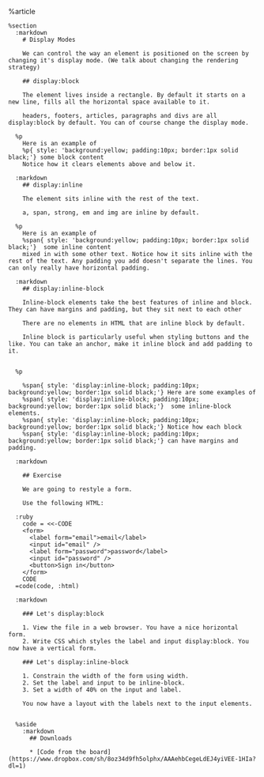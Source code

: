 %article
  
    %section
      :markdown
        # Display Modes
  
        We can control the way an element is positioned on the screen by changing it's display mode. (We talk about changing the rendering strategy)
  
        ## display:block
  
        The element lives inside a rectangle. By default it starts on a new line, fills all the horizontal space available to it.
  
        headers, footers, articles, paragraphs and divs are all display:block by default. You can of course change the display mode.
  
      %p
        Here is an example of
        %p{ style: 'background:yellow; padding:10px; border:1px solid black;'} some block content
        Notice how it clears elements above and below it.
  
      :markdown
        ## display:inline
  
        The element sits inline with the rest of the text.
  
        a, span, strong, em and img are inline by default.
  
      %p
        Here is an example of
        %span{ style: 'background:yellow; padding:10px; border:1px solid black;'}  some inline content
        mixed in with some other text. Notice how it sits inline with the rest of the text. Any padding you add doesn't separate the lines. You can only really have horizontal padding.
  
      :markdown
        ## display:inline-block
  
        Inline-block elements take the best features of inline and block. They can have margins and padding, but they sit next to each other
  
        There are no elements in HTML that are inline block by default.
  
        Inline block is particularly useful when styling buttons and the like. You can take an anchor, make it inline block and add padding to it.
  
  
      %p
  
        %span{ style: 'display:inline-block; padding:10px; background:yellow; border:1px solid black;'} Here are some examples of
        %span{ style: 'display:inline-block; padding:10px; background:yellow; border:1px solid black;'}  some inline-block elements.
        %span{ style: 'display:inline-block; padding:10px; background:yellow; border:1px solid black;'} Notice how each block
        %span{ style: 'display:inline-block; padding:10px; background:yellow; border:1px solid black;'} can have margins and padding.
  
      :markdown
  
        ## Exercise
  
        We are going to restyle a form.
  
        Use the following HTML:
  
      :ruby
        code = <<-CODE
        <form>
          <label form="email">email</label>
          <input id="email" />
          <label form="password">password</label>
          <input id="password" />
          <button>Sign in</button>
        </form>
        CODE
      =code(code, :html)
  
      :markdown
  
        ### Let's display:block
  
        1. View the file in a web browser. You have a nice horizontal form.
        2. Write CSS which styles the label and input display:block. You now have a vertical form.
  
        ### Let's display:inline-block
  
        1. Constrain the width of the form using width.
        2. Set the label and input to be inline-block.
        3. Set a width of 40% on the input and label.
  
        You now have a layout with the labels next to the input elements.
  
  
      %aside
        :markdown
          ## Downloads
  
          * [Code from the board](https://www.dropbox.com/sh/8oz34d9fh5olphx/AAAehbCegeLdEJ4yiVEE-1HIa?dl=1)
  